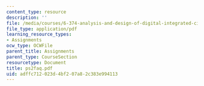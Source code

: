 ```yaml
---
content_type: resource
description: ''
file: /media/courses/6-374-analysis-and-design-of-digital-integrated-circuits-fall-2003/adffc712023d4bf207a82c383e994113_ps2faq.pdf
file_type: application/pdf
learning_resource_types:
- Assignments
ocw_type: OCWFile
parent_title: Assignments
parent_type: CourseSection
resourcetype: Document
title: ps2faq.pdf
uid: adffc712-023d-4bf2-07a8-2c383e994113
---
```

